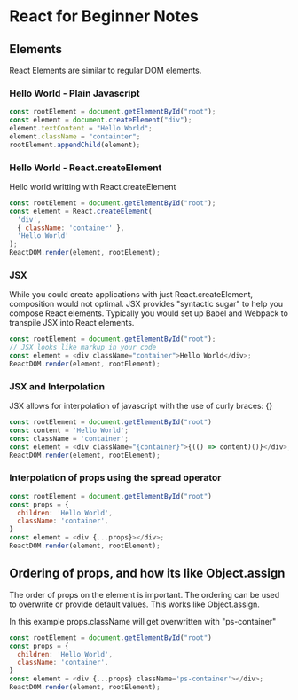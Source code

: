 # React for Beginner Notes

## Elements
React Elements are similar to regular DOM elements. 

### Hello World - Plain Javascript
```javascript
const rootElement = document.getElementById("root");
const element = document.createElement("div");
element.textContent = "Hello World";
element.className = "containter";
rootElement.appendChild(element);
```

### Hello World - React.createElement
Hello world writting with React.createElement

```javascript
const rootElement = document.getElementById("root");
const element = React.createElement(
  'div',
  { className: 'container' },
  'Hello World'
);
ReactDOM.render(element, rootElement);
```

### JSX

While you could create applications with just React.createElement, composition would
not optimal. JSX provides "syntactic sugar" to help you compose React elements. Typically you would set up Babel and Webpack to transpile JSX into React elements.

```javascript
const rootElement = document.getElementById("root");
// JSX looks like markup in your code
const element = <div className="container">Hello World</div>;
ReactDOM.render(element, rootElement);
```

### JSX and Interpolation

JSX allows for interpolation of javascript with the use of curly braces: {}
```javascript
const rootElement = document.getElementById("root")
const content = 'Hello World';
const className = 'container';
const element = <div className="{container}">{(() => content)()}</div>;
ReactDOM.render(element, rootElement);
```

### Interpolation of props using the spread operator

```javascript
const rootElement = document.getElementById("root")
const props = {
  children: 'Hello World',
  className: 'container',
}
const element = <div {...props}></div>;
ReactDOM.render(element, rootElement);
```

## Ordering of props, and how its like Object.assign

The order of props on the element is important. The ordering can be used to overwrite or provide default values. This works like Object.assign.

In this example props.className will get overwritten with "ps-container"

```javascript
const rootElement = document.getElementById("root")
const props = {
  children: 'Hello World',
  className: 'container',
}
const element = <div {...props} className='ps-container'></div>;
ReactDOM.render(element, rootElement);
```





